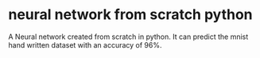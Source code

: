 # neural network from scratch python
 A Neural network created from scratch in python. It can predict the mnist hand written dataset with an accuracy of 96%.
